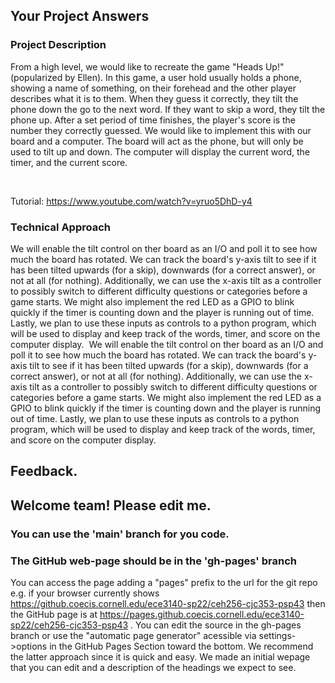 ## Your Project Answers

### Project Description

From a high level, we would like to recreate the game "Heads Up!" (popularized by Ellen). In this game, a user hold usually holds a phone, showing a name of something, on their forehead and the other player describes what it is to them. When they guess it correctly, they tilt the phone down the go to the next word. If they want to skip a word, they tilt the phone up. After a set period of time finishes, the player's score is the number they correctly guessed. We would like to implement this with our board and a computer. The board will act as the phone, but will only be used to tilt up and down. The computer will display the current word, the timer, and the current score.

 

Tutorial: https://www.youtube.com/watch?v=yruo5DhD-y4
### Technical Approach

We will enable the tilt control on ther board as an I/O and poll it to see how much the board has rotated. We can track the board's y-axis tilt to see if it has been tilted upwards (for a skip), downwards (for a correct answer), or not at all (for nothing). Additionally, we can use the x-axis tilt as a controller to possibly switch to different difficulty questions or categories before a game starts. We might also implement the red LED as a GPIO to blink quickly if the timer is counting down and the player is running out of time. Lastly, we plan to use these inputs as controls to a python program, which will be used to display and keep track of the words, timer, and score on the computer display. 
We will enable the tilt control on ther board as an I/O and poll it to see how much the board has rotated. We can track the board's y-axis tilt to see if it has been tilted upwards (for a skip), downwards (for a correct answer), or not at all (for nothing). Additionally, we can use the x-axis tilt as a controller to possibly switch to different difficulty questions or categories before a game starts. We might also implement the red LED as a GPIO to blink quickly if the timer is counting down and the player is running out of time. Lastly, we plan to use these inputs as controls to a python program, which will be used to display and keep track of the words, timer, and score on the computer display. 

## Feedback.

## Welcome team! Please edit me.
### You can use the 'main' branch for you code.
### The GitHub web-page should be in the 'gh-pages' branch
You can access the page adding a "pages" prefix to the url for the git repo e.g. if your browser currently shows https://github.coecis.cornell.edu/ece3140-sp22/ceh256-cjc353-psp43 then the GitHub page is at https://pages.github.coecis.cornell.edu/ece3140-sp22/ceh256-cjc353-psp43 . You can edit the source in the gh-pages branch or use the "automatic page generator" acessible via settings->options in the GitHub Pages Section toward the bottom. We recommend the latter approach since it is quick and easy. We made an initial wepage that you can edit and a description of the headings we expect to see.